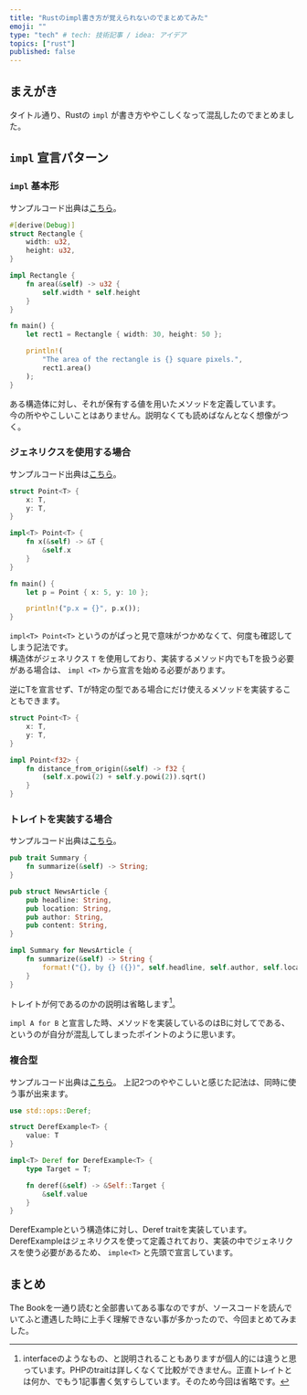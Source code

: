 ```yaml
---
title: "Rustのimpl書き方が覚えられないのでまとめてみた"
emoji: ""
type: "tech" # tech: 技術記事 / idea: アイデア
topics: ["rust"]
published: false
---
```


## まえがき

タイトル通り、Rustの `impl` が書き方ややこしくなって混乱したのでまとめました。  

## `impl` 宣言パターン

### `impl` 基本形

サンプルコード出典は[こちら](https://doc.rust-jp.rs/book-ja/ch05-03-method-syntax.html)。  

```Rust
#[derive(Debug)]
struct Rectangle {
    width: u32,
    height: u32,
}

impl Rectangle {
    fn area(&self) -> u32 {
        self.width * self.height
    }
}

fn main() {
    let rect1 = Rectangle { width: 30, height: 50 };

    println!(
        "The area of the rectangle is {} square pixels.",
        rect1.area()
    );
}
```

ある構造体に対し、それが保有する値を用いたメソッドを定義しています。  
今の所ややこしいことはありません。説明なくても読めばなんとなく想像がつく。

### ジェネリクスを使用する場合

サンプルコード出典は[こちら](https://doc.rust-jp.rs/book-ja/ch10-01-syntax.html)。  

```Rust
struct Point<T> {
    x: T,
    y: T,
}

impl<T> Point<T> {
    fn x(&self) -> &T {
        &self.x
    }
}

fn main() {
    let p = Point { x: 5, y: 10 };

    println!("p.x = {}", p.x());
}
```

`impl<T> Point<T>` というのがぱっと見で意味がつかめなくて、何度も確認してしまう記法です。  
構造体がジェネリクス `T` を使用しており、実装するメソッド内でもTを扱う必要がある場合は、 `impl <T>` から宣言を始める必要があります。  

逆にTを宣言せず、Tが特定の型である場合にだけ使えるメソッドを実装することもできます。

```Rust
struct Point<T> {
    x: T,
    y: T,
}

impl Point<f32> {
    fn distance_from_origin(&self) -> f32 {
        (self.x.powi(2) + self.y.powi(2)).sqrt()
    }
}
```

### トレイトを実装する場合

サンプルコード出典は[こちら](https://doc.rust-jp.rs/book-ja/ch10-02-traits.html)。  

```Rust
pub trait Summary {
    fn summarize(&self) -> String;
}

pub struct NewsArticle {
    pub headline: String,
    pub location: String,
    pub author: String,
    pub content: String,
}

impl Summary for NewsArticle {
    fn summarize(&self) -> String {
        format!("{}, by {} ({})", self.headline, self.author, self.location)
    }
}
```

トレイトが何であるのかの説明は省略します[^1]。  
[^1]: interfaceのようなもの、と説明されることもありますが個人的には違うと思っています。PHPのtraitは詳しくなくて比較ができません。正直トレイトとは何か、でもう1記事書く気すらしています。そのため今回は省略です。

`impl A for B` と宣言した時、メソッドを実装しているのはBに対してである、というのが自分が混乱してしまったポイントのように思います。  

### 複合型

サンプルコード出典は[こちら](https://doc.rust-lang.org/std/ops/trait.Deref.html)。
上記2つのややこしいと感じた記法は、同時に使う事が出来ます。  

```Rust
use std::ops::Deref;

struct DerefExample<T> {
    value: T
}

impl<T> Deref for DerefExample<T> {
    type Target = T;

    fn deref(&self) -> &Self::Target {
        &self.value
    }
}
```

DerefExampleという構造体に対し、Deref traitを実装しています。  
DerefExampleはジェネリクスを使って定義されており、実装の中でジェネリクスを使う必要があるため、 `imple<T>` と先頭で宣言しています。  

## まとめ

The Bookを一通り読むと全部書いてある事なのですが、ソースコードを読んでいてふと遭遇した時に上手く理解できない事が多かったので、今回まとめてみました。  
